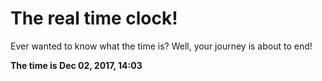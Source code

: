 # The real time clock!

Ever wanted to know what the time is? Well, your journey is about to end!

**The time is Dec 02, 2017, 14:03**